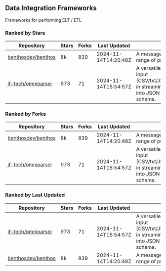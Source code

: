 ## Data Integration Frameworks

Frameworks for performing ELT / ETL

### Ranked by Stars

| Repository | Stars | Forks | Last Updated | Description | 
|------------|-------|-------|--------------|-------------|
| [benthosdev/benthos](https://github.com/benthosdev/benthos) | 8k | 839 | 2024-11-14T14:20:48Z |  A message streaming bridge between a range of protocols. |
| [jf-tech/omniparser](https://github.com/jf-tech/omniparser) | 973 | 71 | 2024-11-14T15:54:57Z |  A versatile ETL library that parses text input (CSV/txt/JSON/XML/EDI/X12/EDIFACT/etc) in streaming fashion and transforms data into JSON output using data-driven schema. |

### Ranked by Forks

| Repository | Stars | Forks | Last Updated | Description | 
|------------|-------|-------|--------------|-------------|
| [benthosdev/benthos](https://github.com/benthosdev/benthos) | 8k | 839 | 2024-11-14T14:20:48Z |  A message streaming bridge between a range of protocols. |
| [jf-tech/omniparser](https://github.com/jf-tech/omniparser) | 973 | 71 | 2024-11-14T15:54:57Z |  A versatile ETL library that parses text input (CSV/txt/JSON/XML/EDI/X12/EDIFACT/etc) in streaming fashion and transforms data into JSON output using data-driven schema. |

### Ranked by Last Updated

| Repository | Stars | Forks | Last Updated | Description | 
|------------|-------|-------|--------------|-------------|
| [jf-tech/omniparser](https://github.com/jf-tech/omniparser) | 973 | 71 | 2024-11-14T15:54:57Z |  A versatile ETL library that parses text input (CSV/txt/JSON/XML/EDI/X12/EDIFACT/etc) in streaming fashion and transforms data into JSON output using data-driven schema. |
| [benthosdev/benthos](https://github.com/benthosdev/benthos) | 8k | 839 | 2024-11-14T14:20:48Z |  A message streaming bridge between a range of protocols. |

